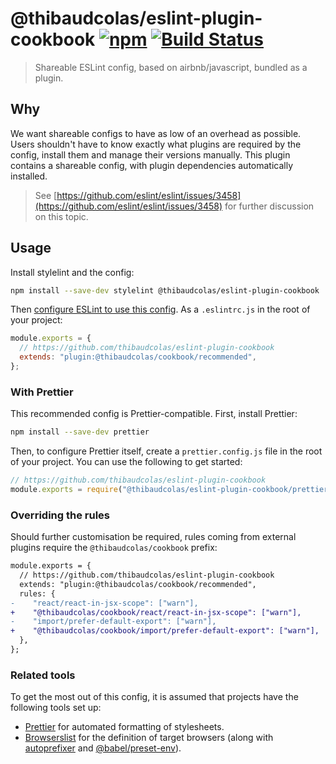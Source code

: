 # @thibaudcolas/eslint-plugin-cookbook [![npm](https://img.shields.io/npm/v/@thibaudcolas/eslint-plugin-cookbook.svg)](https://www.npmjs.com/package/@thibaudcolas/eslint-plugin-cookbook) [![Build Status](https://travis-ci.com/thibaudcolas/eslint-plugin-cookbook.svg?branch=master)](https://travis-ci.com/thibaudcolas/eslint-plugin-cookbook)

> Shareable ESLint config, based on airbnb/javascript, bundled as a plugin.

## Why

We want shareable configs to have as low of an overhead as possible. Users shouldn't have to know exactly what plugins are required by the config, install them and manage their versions manually. This plugin contains a shareable config, with plugin dependencies automatically installed.

> See [https://github.com/eslint/eslint/issues/3458](https://github.com/eslint/eslint/issues/3458) for further discussion on this topic.

## Usage

Install stylelint and the config:

```sh
npm install --save-dev stylelint @thibaudcolas/eslint-plugin-cookbook
```

Then [configure ESLint to use this config](https://eslint.org/docs/user-guide/configuring#extending-configuration-files). As a `.eslintrc.js` in the root of your project:

```js
module.exports = {
  // https://github.com/thibaudcolas/eslint-plugin-cookbook
  extends: "plugin:@thibaudcolas/cookbook/recommended",
};
```

### With Prettier

This recommended config is Prettier-compatible. First, install Prettier:

```sh
npm install --save-dev prettier
```

Then, to configure Prettier itself, create a `prettier.config.js` file in the root of your project. You can use the following to get started:

```js
// https://github.com/thibaudcolas/eslint-plugin-cookbook
module.exports = require("@thibaudcolas/eslint-plugin-cookbook/prettier.config");
```

### Overriding the rules

Should further customisation be required, rules coming from external plugins require the `@thibaudcolas/cookbook` prefix:

```diff
module.exports = {
  // https://github.com/thibaudcolas/eslint-plugin-cookbook
  extends: "plugin:@thibaudcolas/cookbook/recommended",
  rules: {
-    "react/react-in-jsx-scope": ["warn"],
+    "@thibaudcolas/cookbook/react/react-in-jsx-scope": ["warn"],
-    "import/prefer-default-export": ["warn"],
+    "@thibaudcolas/cookbook/import/prefer-default-export": ["warn"],
  },
};
```

### Related tools

To get the most out of this config, it is assumed that projects have the following tools set up:

- [Prettier](https://prettier.io/) for automated formatting of stylesheets.
- [Browserslist](https://github.com/browserslist/browserslist) for the definition of target browsers (along with [autoprefixer](https://github.com/postcss/autoprefixer) and [@babel/preset-env](https://babeljs.io/docs/en/babel-preset-env)).

<!-- Generated with: npm run build:docs -->
